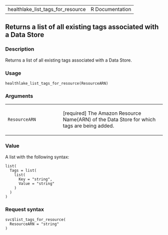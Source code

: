 <table style="width: 100%;">
<tbody>
<tr class="odd">
<td>healthlake_list_tags_for_resource</td>
<td style="text-align: right;">R Documentation</td>
</tr>
</tbody>
</table>

## Returns a list of all existing tags associated with a Data Store

### Description

Returns a list of all existing tags associated with a Data Store.

### Usage

    healthlake_list_tags_for_resource(ResourceARN)

### Arguments

<table>
<colgroup>
<col style="width: 35%" />
<col style="width: 65%" />
</colgroup>
<tbody>
<tr class="odd">
<td><code
id="healthlake_list_tags_for_resource_:_ResourceARN">ResourceARN</code></td>
<td><p>[required] The Amazon Resource Name(ARN) of the Data Store for
which tags are being added.</p></td>
</tr>
</tbody>
</table>

### Value

A list with the following syntax:

    list(
      Tags = list(
        list(
          Key = "string",
          Value = "string"
        )
      )
    )

### Request syntax

    svc$list_tags_for_resource(
      ResourceARN = "string"
    )
